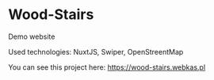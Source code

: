 # Wood-Stairs

Demo website

Used technologies: NuxtJS, Swiper, OpenStreentMap

You can see this project here: https://wood-stairs.webkas.pl
